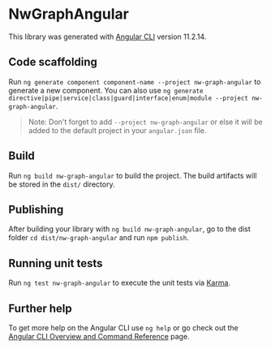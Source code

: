 # NwGraphAngular

This library was generated with [Angular CLI](https://github.com/angular/angular-cli) version 11.2.14.

## Code scaffolding

Run `ng generate component component-name --project nw-graph-angular` to generate a new component. You can also use `ng generate directive|pipe|service|class|guard|interface|enum|module --project nw-graph-angular`.
> Note: Don't forget to add `--project nw-graph-angular` or else it will be added to the default project in your `angular.json` file. 

## Build

Run `ng build nw-graph-angular` to build the project. The build artifacts will be stored in the `dist/` directory.

## Publishing

After building your library with `ng build nw-graph-angular`, go to the dist folder `cd dist/nw-graph-angular` and run `npm publish`.

## Running unit tests

Run `ng test nw-graph-angular` to execute the unit tests via [Karma](https://karma-runner.github.io).

## Further help

To get more help on the Angular CLI use `ng help` or go check out the [Angular CLI Overview and Command Reference](https://angular.io/cli) page.
